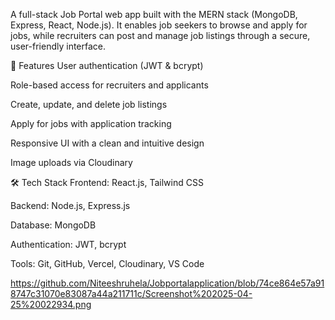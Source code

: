 A full-stack Job Portal web app built with the MERN stack (MongoDB, Express, React, Node.js). It enables job seekers to browse and apply for jobs, while recruiters can post and manage job listings through a secure, user-friendly interface.

🚀 Features
User authentication (JWT & bcrypt)

Role-based access for recruiters and applicants

Create, update, and delete job listings

Apply for jobs with application tracking

Responsive UI with a clean and intuitive design

Image uploads via Cloudinary

🛠 Tech Stack
Frontend: React.js, Tailwind CSS

Backend: Node.js, Express.js

Database: MongoDB

Authentication: JWT, bcrypt

Tools: Git, GitHub, Vercel, Cloudinary, VS Code

https://github.com/Niteeshruhela/Jobportalapplication/blob/74ce864e57a918747c31070e83087a44a211711c/Screenshot%202025-04-25%20022934.png

